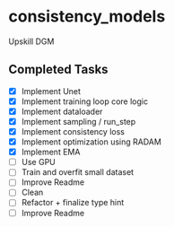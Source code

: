 # consistency_models

Upskill DGM

## Completed Tasks

- [x] Implement Unet
- [x] Implement training loop core logic
- [x] Implement dataloader
- [x] Implement sampling / run_step
- [x] Implement consistency loss
- [x] Implement optimization using RADAM
- [x] Implement EMA
- [ ] Use GPU
- [ ] Train and overfit small dataset
- [ ] Improve Readme
- [ ] Clean
- [ ] Refactor + finalize type hint
- [ ] Improve Readme
